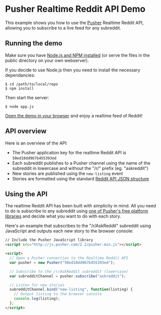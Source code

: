 # Pusher Realtime Reddit API Demo

This example shows you how to use the [Pusher](http://pusher.com) Realtime Reddit API, allowing you to subscribe to a live feed for any subreddit.


## Running the demo

Make sure you have [Node.js and NPM installed](http://nodejs.org/) (or serve the files in the public directory on your own webserver).

If you decide to use Node.js then you need to install the necessary dependancies:

```
$ cd /path/to/local/repo
$ npm install
```

Then start the server:

```
$ node app.js
```

[Open the demo in your browser](http://localhost:5001) and enjoy a realtime feed of Reddit!


## API overview

Here is an overview of the API:

- The Pusher application key for the realtime Reddit API is `50ed18dd967b455393ed`
- Each subreddit publishes to a Pusher channel using the name of the subreddit in lowercase and without the "/r/" prefix (eg. "askreddit")
- New stories are published using the `new-listing` event
- Stories are formatted using the standard [Reddit API JSON structure](https://github.com/reddit/reddit/wiki/JSON#link-implements-votable--created)


## Using the API

The realtime Reddit API has been built with simplicity in mind. All you need to do is subscribe to any subreddit using [one of Pusher's free platform libraries](http://pusher.com/docs/libraries) and decide what you want to do with each story.

Here's an example that subscribes to the "/r/AskReddit" subreddit using JavaScript and outputs each new story to the browser console:

```html
// Include the Pusher JavaScript library
<script src="http://js.pusher.com/2.2/pusher.min.js"></script>

<script>
  // Open a Pusher connection to the Realtime Reddit API
  var pusher = new Pusher("50ed18dd967b455393ed");

  // Subscribe to the /r/AskReddit subreddit (lowercase)
  var subredditChannel = pusher.subscribe("askreddit");

  // Listen for new stories
  subredditChannel.bind("new-listing", function(listing) {
    // Output listing to the browser console
    console.log(listing);
  };
</script>
```